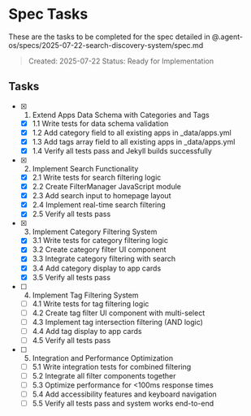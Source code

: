 # Spec Tasks

These are the tasks to be completed for the spec detailed in @.agent-os/specs/2025-07-22-search-discovery-system/spec.md

> Created: 2025-07-22
> Status: Ready for Implementation

## Tasks

- [x] 1. Extend Apps Data Schema with Categories and Tags
  - [x] 1.1 Write tests for data schema validation
  - [x] 1.2 Add category field to all existing apps in _data/apps.yml
  - [x] 1.3 Add tags array field to all existing apps in _data/apps.yml
  - [x] 1.4 Verify all tests pass and Jekyll builds successfully

- [x] 2. Implement Search Functionality
  - [x] 2.1 Write tests for search filtering logic
  - [x] 2.2 Create FilterManager JavaScript module
  - [x] 2.3 Add search input to homepage layout
  - [x] 2.4 Implement real-time search filtering
  - [x] 2.5 Verify all tests pass

- [x] 3. Implement Category Filtering System
  - [x] 3.1 Write tests for category filtering logic
  - [x] 3.2 Create category filter UI component
  - [x] 3.3 Integrate category filtering with search
  - [x] 3.4 Add category display to app cards
  - [x] 3.5 Verify all tests pass

- [ ] 4. Implement Tag Filtering System
  - [ ] 4.1 Write tests for tag filtering logic
  - [ ] 4.2 Create tag filter UI component with multi-select
  - [ ] 4.3 Implement tag intersection filtering (AND logic)
  - [ ] 4.4 Add tag display to app cards
  - [ ] 4.5 Verify all tests pass

- [ ] 5. Integration and Performance Optimization
  - [ ] 5.1 Write integration tests for combined filtering
  - [ ] 5.2 Integrate all filter components together
  - [ ] 5.3 Optimize performance for <100ms response times
  - [ ] 5.4 Add accessibility features and keyboard navigation
  - [ ] 5.5 Verify all tests pass and system works end-to-end